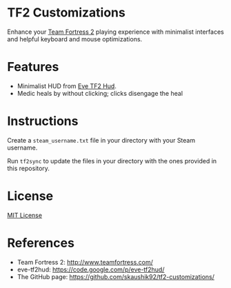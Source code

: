 
# TF2 Customizations

Enhance your [Team Fortress 2](http://www.teamfortress.com/) playing experience with minimalist interfaces and helpful keyboard and mouse optimizations.

# Features

* Minimalist HUD from [Eve TF2 Hud](https://code.google.com/p/eve-tf2hud/).
* Medic heals by without clicking; clicks disengage the heal

# Instructions

Create a `steam_username.txt` file in your directory with your Steam username.

Run `tf2sync` to update the files in your directory with the ones provided in this repository.

# License

[MIT License](https://github.com/skaushik92/tf2-customizations/blob/master/MIT_LICENSE.txt)

# References

+ Team Fortress 2: http://www.teamfortress.com/
+ eve-tf2hud: https://code.google.com/p/eve-tf2hud/
+ The GitHub page: https://github.com/skaushik92/tf2-customizations/
